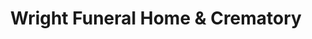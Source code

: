 ---
title: "Wright Funeral Home & Crematory"
url: /headland/wright-funeral-home-und-crematory/
shop: Bestattungen
---
